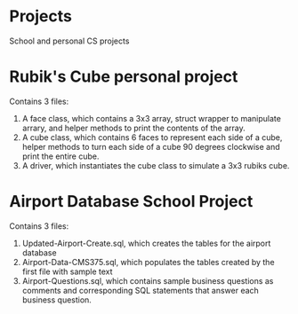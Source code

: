 # Projects
School and personal CS projects
# Rubik's Cube personal project
Contains 3 files: 
1. A face class, which contains a 3x3 array, struct wrapper to manipulate arrary, and helper methods to print the contents of the array.
2. A cube class, which contains 6 faces to represent each side of a cube, helper methods to turn each side of a cube 90 degrees clockwise and print the entire cube.
3. A driver, which instantiates the cube class to simulate a 3x3 rubiks cube.
# Airport Database School Project
Contains 3 files:
1. Updated-Airport-Create.sql, which creates the tables for the airport database
2. Airport-Data-CMS375.sql, which populates the tables created by the first file with sample text
3. Airport-Questions.sql, which contains sample business questions as comments and corresponding SQL statements that answer each business question.
